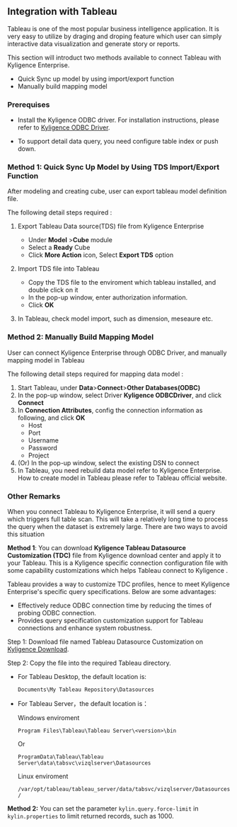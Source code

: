 ## Integration with Tableau

Tableau is one of the most popular business intelligence application. It is very easy to utilize by draging and droping feature which user can simply  interactive data visualization and generate story or reports. 

This section will introduct  two methods available to connect Tableau with Kyligence Enterprise.

- Quick Sync up model by using  import/export function
- Manually build mapping model 

### Prerequises

- Install the Kyligence ODBC driver. For installation instructions, please refer to [Kyligence ODBC Driver](../driver/kyligence_odbc.en.md).


- To support detail data query, you need configure table index or push down.

### Method 1: Quick Sync Up Model by Using TDS Import/Export Function

After modeling and creating cube, user can export tableau model definition file.

The following detail steps required :

1. Export Tableau Data source(TDS) file from Kyligence Enterprise

   - Under **Model** >**Cube** module
   - Select a **Ready** Cube
   - Click **More Action** icon, Select **Export TDS** option

2. Import TDS file into Tableau

   - Copy the TDS file to the enviroment which tableau installed, and double click on it
   - In the pop-up window, enter authorization information.
   - Click **OK** 

3. In Tableau, check  model import, such as dimension, meseaure etc.


### Method 2: Manually Build Mapping Model

User can connect Kyligence Enterprise through ODBC Driver, and manually mapping model in Tableau

The following detail steps required for mapping data model :

1. Start Tableau, under **Data**>**Connect**>**Other Databases(ODBC)**
2. In the pop-up window, select Driver **Kyligence ODBCDriver**, and click **Connect**
3. In **Connection Attributes**, config the connection information as following, and click **OK** 
   - Host
   - Port
   - Username
   - Password
   - Project
4. (Or) In the pop-up window, select the existing DSN to connect
5. In Tableau, you need rebuild data model refer to Kyligence Enterprise. How to create model in Tableau please refer to Tableau official website.

### Other Remarks

When you connect Tableau to Kyligence Enterprise, it will send a query which triggers full table scan. This will take a relatively long time to process the query when the dataset is extremely large. There are two ways to avoid this situation

**Method 1**: You can download **Kyligence Tableau Datasource Customization (TDC)** file from Kyligence download center and apply it to your Tableau. This is a Kyligence specific connection configuration file with some capability customizations   which helps Tableau connect to Kyligence . 

Tableau provides a way to customize TDC profiles, hence to meet Kyligence Enterprise's specific query specifications. Below are some advantages:

- Effectively reduce ODBC connection time by reducing the times of probing ODBC connection.
- Provides query specification customization support for Tableau connections and enhance system robustness.


Step 1: Download file named Tableau Datasource Customization on [Kyligence Download](http://download.kyligence.io/#/addons).

Step 2: Copy the file into the required Tableau directory. 

- For Tableau Desktop, the default location is:

  `Documents\My Tableau Repository\Datasources`

- For Tableau Server，the default location is： 

  Windows enviroment

  `Program Files\Tableau\Tableau Server\<version>\bin`

  Or

  `ProgramData\Tableau\Tableau Server\data\tabsvc\vizqlserver\Datasources`

  Linux enviroment

  `/var/opt/tableau/tableau_server/data/tabsvc/vizqlserver/Datasources/`



**Method 2:** You can set the parameter `kylin.query.force-limit` in `kylin.properties` to limit returned records, such as 1000.
